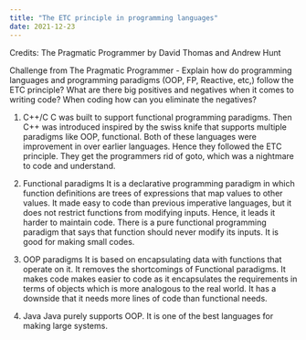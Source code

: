 ```yaml
---
title: "The ETC principle in programming languages"
date: 2021-12-23
---
```


Credits: The Pragmatic Programmer by David Thomas and Andrew Hunt

Challenge from The Pragmatic Programmer - Explain how do programming languages and programming paradigms (OOP, FP, Reactive, etc,) follow the ETC principle? What are there big positives and negatives when it comes to writing code? When coding how can you eliminate the negatives? 

1. C++/C
C was built to support functional programming paradigms. Then C++ was introduced inspired by the swiss knife that supports multiple paradigms like OOP, functional.
Both of these languages were improvement in over earlier languages. Hence they followed the ETC principle. They get the programmers rid of goto, which was a nightmare to code and understand. 

2. Functional paradigms
It is a declarative programming paradigm in which function definitions are trees of expressions that map values to other values.
It made easy to code than previous imperative languages, but it does not restrict functions from modifying inputs. Hence, it leads it harder to maintain code. There is a pure functional programming paradigm that says that function should never modify its inputs.
It is good for making small codes.

3. OOP paradigms
It is based on encapsulating data with functions that operate on it. It removes the shortcomings of Functional paradigms.
It makes code makes easier to code as it encapsulates the requirements in terms of objects which is more analogous to the real world.
It has a downside that it needs more lines of code than functional needs.

4. Java
Java purely supports OOP. It is one of the best languages for making large systems.
